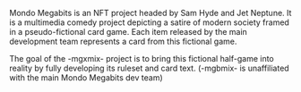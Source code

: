 
Mondo Megabits is an NFT project headed by Sam Hyde and Jet Neptune. It is a multimedia comedy project depicting a satire of modern society framed in a pseudo-fictional card game. Each item released by the main development team represents a card from this fictional game.


The goal of the -mgxmix- project is to bring this fictional half-game into reality by fully developing its ruleset and card text. (-mgbmix- is unaffiliated with the main Mondo Megabits dev team)
